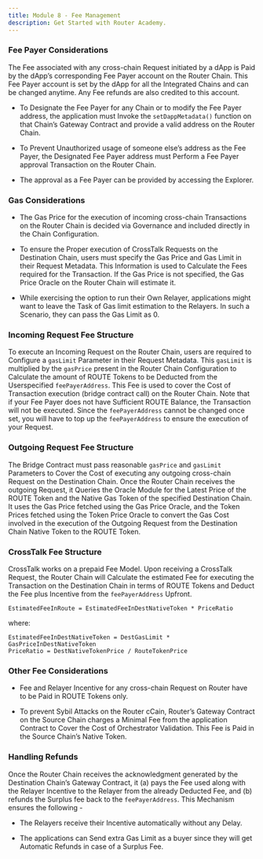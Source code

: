 ```yaml
---
title: Module 8 - Fee Management
description: Get Started with Router Academy.
---
```


### Fee Payer Considerations

The Fee associated with any cross-chain Request initiated by a dApp is Paid by the dApp’s corresponding Fee Payer account on the Router Chain. This Fee Payer account is set by the dApp for all the Integrated Chains and can be changed anytime. Any Fee refunds are also credited to this account.

- To Designate the Fee Payer for any Chain or to modify the Fee Payer address, the application must Invoke the `setDappMetadata()` function on that Chain’s Gateway Contract and provide a valid address on the Router Chain.

- To Prevent Unauthorized usage of someone else’s address as the Fee Payer, the Designated Fee Payer address must Perform a Fee Payer approval Transaction on the Router Chain.

- The approval as a Fee Payer can be provided by accessing the Explorer.

### Gas Considerations

- The Gas Price for the execution of incoming cross-chain Transactions on the Router Chain is decided via Governance and included directly in the Chain Configuration.

- To ensure the Proper execution of CrossTalk Requests on the Destination Chain, users must specify the Gas Price and Gas Limit in their Request Metadata. This Information is used to Calculate the Fees required for the Transaction. If the Gas Price is not specified, the Gas Price Oracle on the
Router Chain will estimate it.

- While exercising the option to run their Own Relayer, applications might want to leave the Task of Gas limit estimation to the Relayers. In such a Scenario, they can pass the Gas Limit as 0.

### Incoming Request Fee Structure

To execute an Incoming Request on the Router Chain, users are required to Configure a `gasLimit` Parameter in their Request Metadata. This `gasLimit` is multiplied by the `gasPrice` present in the Router Chain Configuration to Calculate the amount of ROUTE Tokens to be Deducted from the Userspecified `feePayerAddress`. This Fee is used to cover the Cost of Transaction execution (bridge contract call) on the Router Chain. Note that if your Fee Payer does not have Sufficient ROUTE Balance, the Transaction will not be executed. Since the `feePayerAddress` cannot be changed once set, you will have to top up the `feePayerAddress` to ensure the execution of your Request.

### Outgoing Request Fee Structure

The Bridge Contract must pass reasonable `gasPrice` and `gasLimit` Parameters to Cover the Cost of executing any outgoing cross-chain Request on the Destination Chain. Once the Router Chain receives the outgoing Request, it Queries the Oracle Module for the Latest Price of the ROUTE Token and the
Native Gas Token of the specified Destination Chain. It uses the Gas Price fetched using the Gas Price Oracle, and the Token Prices fetched using the Token Price Oracle to convert the Gas Cost involved in the execution of the Outgoing Request from the Destination Chain Native Token to the ROUTE Token.

### CrossTalk Fee Structure

CrossTalk works on a prepaid Fee Model. Upon receiving a CrossTalk Request, the Router Chain will Calculate the estimated Fee for executing the Transaction on the Destination Chain in terms of ROUTE Tokens and Deduct the Fee plus Incentive from the `feePayerAddress` Upfront.

```
EstimatedFeeInRoute = EstimatedFeeInDestNativeToken * PriceRatio
```

where:

```
EstimatedFeeInDestNativeToken = DestGasLimit * GasPriceInDestNativeToken
PriceRatio = DestNativeTokenPrice / RouteTokenPrice
```

### Other Fee Considerations

- Fee and Relayer Incentive for any cross-chain Request on Router have to be Paid in ROUTE Tokens only.

- To prevent Sybil Attacks on the Router cCain, Router’s Gateway Contract on the Source Chain charges a Minimal Fee from the application Contract to Cover the Cost of Orchestrator Validation. This Fee is Paid in the Source Chain’s Native Token.

### Handling Refunds

Once the Router Chain receives the acknowledgment generated by the Destination Chain’s Gateway Contract, it (a) pays the Fee used along with the Relayer Incentive to the Relayer from the already Deducted Fee, and (b) refunds the Surplus fee back to the `feePayerAddress`. This Mechanism ensures the following -

- The Relayers receive their Incentive automatically without any Delay.

- The applications can Send extra Gas Limit as a buyer since they will get Automatic Refunds in case of a Surplus Fee.